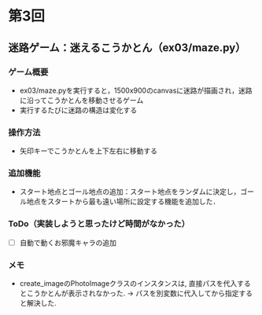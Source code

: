 # 第3回
## 迷路ゲーム：迷えるこうかとん（ex03/maze.py）
### ゲーム概要
- ex03/maze.pyを実行すると，1500x900のcanvasに迷路が描画され，迷路に沿ってこうかとんを移動させるゲーム
- 実行するたびに迷路の構造は変化する
### 操作方法
- 矢印キーでこうかとんを上下左右に移動する
### 追加機能
- スタート地点とゴール地点の追加：スタート地点をランダムに決定し，ゴール地点をスタートから最も遠い場所に設定する機能を追加した．
### ToDo（実装しようと思ったけど時間がなかった）
- [ ] 自動で動くお邪魔キャラの追加
### メモ
- create_imageのPhotoImageクラスのインスタンスは, 直接パスを代入するとこうかとんが表示されなかった. → パスを別変数に代入してから指定すると解決した.